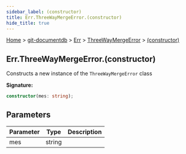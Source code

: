 ```yaml
---
sidebar_label: (constructor)
title: Err.ThreeWayMergeError.(constructor)
hide_title: true
---
```


[Home](./index.md) &gt; [git-documentdb](./git-documentdb.md) &gt; [Err](./git-documentdb.err.md) &gt; [ThreeWayMergeError](./git-documentdb.err.threewaymergeerror.md) &gt; [(constructor)](./git-documentdb.err.threewaymergeerror._constructor_.md)

## Err.ThreeWayMergeError.(constructor)

Constructs a new instance of the `ThreeWayMergeError` class

<b>Signature:</b>

```typescript
constructor(mes: string);
```

## Parameters

|  Parameter | Type | Description |
|  --- | --- | --- |
|  mes | string |  |

